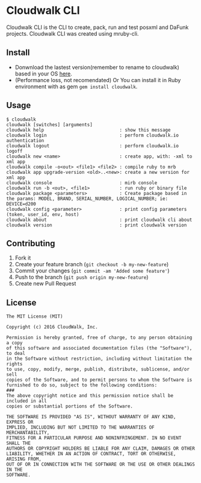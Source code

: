 # Cloudwalk CLI

Cloudwalk CLI is the CLI to create, pack, run and test posxml and DaFunk projects. Cloudwalk CLI  was created using mruby-cli.

## Install

- Donwnload the lastest version(remember to rename to cloudwalk) based in your OS [here](https://github.com/cloudwalkio/cloudwalk/releases/latest).
- (Performance loss, not recomendated) Or You can install it in Ruby environment with as gem `gem install cloudwalk`.


## Usage
 
```
$ cloudwalk
cloudwalk [switches] [arguments]
cloudwalk help                            : show this message
cloudwalk login                           : perform cloudwalk.io authentication
cloudwalk logout                          : perform cloudwalk.io logoff
cloudwalk new <name>                      : create app, with: -xml to xml app
cloudwalk compile -o<out> <file1> <file2> : compile ruby to mrb
cloudwalk app upgrade-version <old>..<new>: create a new version for xml app
cloudwalk console                         : mirb console
cloudwalk run -b <out>, <file1>           : run ruby or binary file
cloudwalk package <parameters>            : Create package based in the params: MODEL, BRAND, SERIAL_NUMBER, LOGICAL_NUMBER; ie: DEVICE=d200
cloudwalk config <parameter>              : print config parameters (token, user_id, env, host)
cloudwalk about                           : print cloudwalk cli about
cloudwalk version                         : print cloudwalk version
```

## Contributing

1. Fork it
2. Create your feature branch (`git checkout -b my-new-feature`)
3. Commit your changes (`git commit -am 'Added some feature'`)
4. Push to the branch (`git push origin my-new-feature`)
5. Create new Pull Request

## License

```
The MIT License (MIT)

Copyright (c) 2016 CloudWalk, Inc.

Permission is hereby granted, free of charge, to any person obtaining a copy
of this software and associated documentation files (the "Software"), to deal
in the Software without restriction, including without limitation the rights
to use, copy, modify, merge, publish, distribute, sublicense, and/or sell
copies of the Software, and to permit persons to whom the Software is
furnished to do so, subject to the following conditions:
### 
The above copyright notice and this permission notice shall be included in all
copies or substantial portions of the Software.

THE SOFTWARE IS PROVIDED "AS IS", WITHOUT WARRANTY OF ANY KIND, EXPRESS OR
IMPLIED, INCLUDING BUT NOT LIMITED TO THE WARRANTIES OF MERCHANTABILITY,
FITNESS FOR A PARTICULAR PURPOSE AND NONINFRINGEMENT. IN NO EVENT SHALL THE
AUTHORS OR COPYRIGHT HOLDERS BE LIABLE FOR ANY CLAIM, DAMAGES OR OTHER
LIABILITY, WHETHER IN AN ACTION OF CONTRACT, TORT OR OTHERWISE, ARISING FROM,
OUT OF OR IN CONNECTION WITH THE SOFTWARE OR THE USE OR OTHER DEALINGS IN THE
SOFTWARE.
```